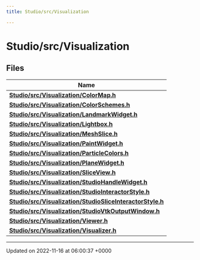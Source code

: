 ```yaml
---
title: Studio/src/Visualization

---
```


# Studio/src/Visualization



## Files

| Name           |
| -------------- |
| **[Studio/src/Visualization/ColorMap.h](../Files/ColorMap_8h.md#file-colormap.h)**  |
| **[Studio/src/Visualization/ColorSchemes.h](../Files/ColorSchemes_8h.md#file-colorschemes.h)**  |
| **[Studio/src/Visualization/LandmarkWidget.h](../Files/LandmarkWidget_8h.md#file-landmarkwidget.h)**  |
| **[Studio/src/Visualization/Lightbox.h](../Files/Lightbox_8h.md#file-lightbox.h)**  |
| **[Studio/src/Visualization/MeshSlice.h](../Files/MeshSlice_8h.md#file-meshslice.h)**  |
| **[Studio/src/Visualization/PaintWidget.h](../Files/PaintWidget_8h.md#file-paintwidget.h)**  |
| **[Studio/src/Visualization/ParticleColors.h](../Files/ParticleColors_8h.md#file-particlecolors.h)**  |
| **[Studio/src/Visualization/PlaneWidget.h](../Files/PlaneWidget_8h.md#file-planewidget.h)**  |
| **[Studio/src/Visualization/SliceView.h](../Files/SliceView_8h.md#file-sliceview.h)**  |
| **[Studio/src/Visualization/StudioHandleWidget.h](../Files/StudioHandleWidget_8h.md#file-studiohandlewidget.h)**  |
| **[Studio/src/Visualization/StudioInteractorStyle.h](../Files/StudioInteractorStyle_8h.md#file-studiointeractorstyle.h)**  |
| **[Studio/src/Visualization/StudioSliceInteractorStyle.h](../Files/StudioSliceInteractorStyle_8h.md#file-studiosliceinteractorstyle.h)**  |
| **[Studio/src/Visualization/StudioVtkOutputWindow.h](../Files/StudioVtkOutputWindow_8h.md#file-studiovtkoutputwindow.h)**  |
| **[Studio/src/Visualization/Viewer.h](../Files/Viewer_8h.md#file-viewer.h)**  |
| **[Studio/src/Visualization/Visualizer.h](../Files/Visualizer_8h.md#file-visualizer.h)**  |






-------------------------------

Updated on 2022-11-16 at 06:00:37 +0000
